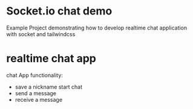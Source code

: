 # Socket.io chat demo
Example Project demonstrating how to develop realtime chat application with socket and tailwindcss 

# realtime chat app
chat App functionality: 

- save a nickname start chat
- send a message
- receive a message